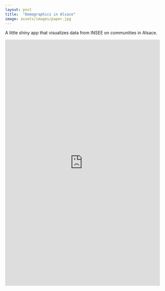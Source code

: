 ```yaml
---
layout: post
title:  "Demographics in Alsace"
image: assets/images/paper.jpg
---
```


A little shiny app that visualizes data from INSEE on communities in Alsace.

<p><iframe style="width:100%;" height="800" src="https://chodera.shinyapps.io/alsace-app/" frameborder="0" allowfullscreen></iframe></p>
